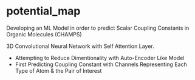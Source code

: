 # potential_map
Developing an ML Model in order to predict Scalar Coupling Constants in Organic Molecules (CHAMPS)

3D Convolutional Neural Network with Self Attention Layer.
  * Attempting to Reduce Dimentionality with Auto-Encoder Like Model
  * First Predicting Coupling Constant with Channels Representing Each Type of Atom & the Pair of Interest
